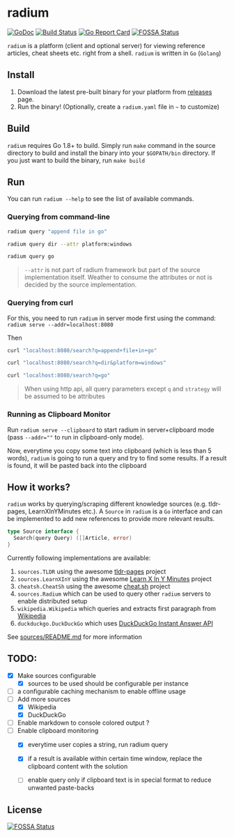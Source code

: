 # radium

[![GoDoc](https://godoc.org/github.com/spy16/radium?status.svg)](https://godoc.org/github.com/spy16/radium) [![Build Status](https://travis-ci.org/spy16/radium.svg?branch=master)](https://travis-ci.org/spy16/radium) [![Go Report Card](https://goreportcard.com/badge/github.com/spy16/radium)](https://goreportcard.com/report/github.com/spy16/radium)
[![FOSSA Status](https://app.fossa.io/api/projects/git%2Bgithub.com%2Fspy16%2Fradium.svg?type=shield)](https://app.fossa.io/projects/git%2Bgithub.com%2Fspy16%2Fradium?ref=badge_shield)

`radium` is a platform (client and optional server) for viewing
reference articles, cheat sheets etc. right from a shell. `radium`
is written in `Go` (`Golang`)

## Install

1. Download the latest pre-built binary for your platform from [releases](https://github.com/spy16/radium/releases) page.
2. Run the binary! (Optionally, create a `radium.yaml` file in `~` to customize)

## Build

`radium` requires Go 1.8+ to build. Simply run `make` command in
the source directory to build and install the binary into your `$GOPATH/bin`
directory. If you just want to build the binary, run `make build`

## Run
You can run `radium --help` to see the list of available commands.

### Querying from command-line

```bash
radium query "append file in go"

radium query dir --attr platform:windows

radium query go
```


> `--attr` is not part of radium framework but part of the source
> implementation itself. Weather to consume the attributes or not
> is decided by the source implementation.

### Querying from curl

For this, you need to run `radium` in server mode first using the
command: `radium serve --addr=localhost:8080`

Then

```bash
curl "localhost:8080/search?q=append+file+in+go"

curl "localhost:8080/search?q=dir&platform=windows"

curl "localhost:8080/search?q=go"
```

> When using http api, all query parameters except `q` and `strategy` will be
> assumed to be attributes

### Running as Clipboard Monitor

Run `radium serve --clipboard` to start radium in server+clipboard
mode (pass `--addr=""` to run in clipboard-only mode).

Now, everytime you copy some text into clipboard (which is less than
5 words), `radium` is going to run a query and try to find some results.
If a result is found, it will be pasted back into the clipboard

## How it works?

`radium` works by querying/scraping different knowledge sources
(e.g. tldr-pages, LearnXInYMinutes etc.). A `Source` in `radium`
is a `Go` interface and can be implemented to add new references
to provide more relevant results.

```go
type Source interface {
  Search(query Query) ([]Article, error)
}
```

Currently following implementations are available:


1. `sources.TLDR` using the awesome [tldr-pages](https://github.com/tldr-pages/tldr) project
2. `sources.LearnXInY` using the awesome [Learn X In Y Minutes](https://github.com/adambard/learnxinyminutes-docs) project
3. `cheatsh.CheatSh` using the awesome [cheat.sh](https://github.com/chubin/cheat.sh) project
4. `sources.Radium` which can be used to query other `radium` servers to enable distributed setup
5. `wikipedia.Wikipedia` which queries and extracts first paragraph from [Wikipedia](https://en.wikipedia.org)
6. `duckduckgo.DuckDuckGo` which uses [DuckDuckGo Instant Answer API](https://api.duckduckgo.com/)

See [sources/README.md](./sources/README.md) for more information

## TODO:

- [x] Make sources configurable
  - [x] sources to be used should be configurable per instance
- [ ] a configurable caching mechanism to enable offline usage
- [ ] Add more sources
  - [x] Wikipedia
  - [x] DuckDuckGo
- [ ] Enable markdown to console colored output ?
- [ ] Enable clipboard monitoring
  - [x] everytime user copies a string, run radium query
  - [x] if a result is available within certain time window, replace the clipboard
    content with the solution
  - [ ] enable query only if clipboard text is in special format to reduce unwanted paste-backs


## License
[![FOSSA Status](https://app.fossa.io/api/projects/git%2Bgithub.com%2Fspy16%2Fradium.svg?type=large)](https://app.fossa.io/projects/git%2Bgithub.com%2Fspy16%2Fradium?ref=badge_large)